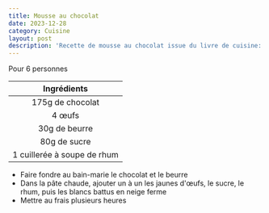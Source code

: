 ```yaml
---
title: Mousse au chocolat
date: 2023-12-28
category: Cuisine
layout: post
description: 'Recette de mousse au chocolat issue du livre de cuisine: encyclopédie culinaire du XX° siècle'
---
```


Pour 6 personnes

|         Ingrédients         |
| :-------------------------: |
|      175g de chocolat       |
|           4 œufs           |
|        30g de beurre        |
|        80g de sucre         |
| 1 cuillerée à soupe de rhum |

- Faire fondre au bain-marie le chocolat et le beurre
- Dans la pâte chaude, ajouter un à un les jaunes d'œufs, le sucre, le rhum, puis les blancs battus en neige ferme
- Mettre au frais plusieurs heures

